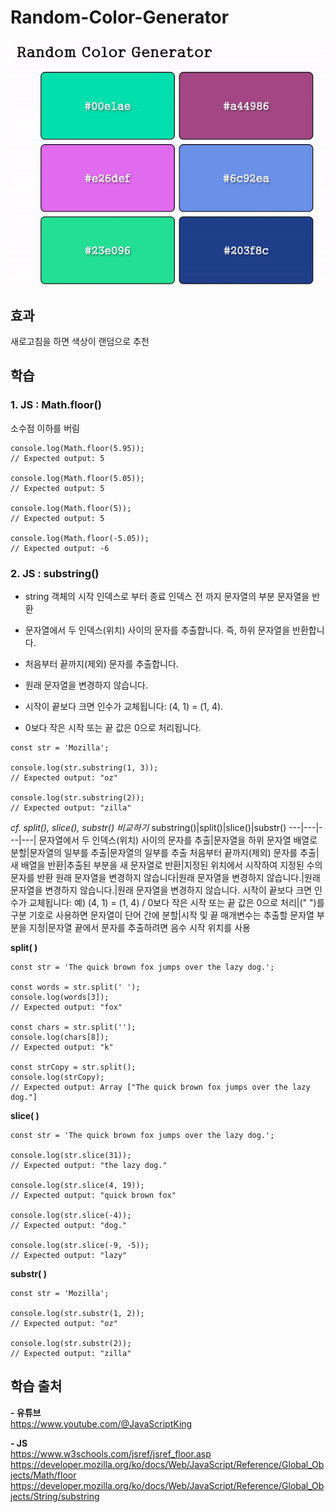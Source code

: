 # Random-Color-Generator
<img src="./image.gif">

## 효과   
새로고침을 하면 색상이 랜덤으로 추천

## 학습  
### 1. JS : Math.floor() 
소수점 이하를 버림  
```
console.log(Math.floor(5.95));
// Expected output: 5

console.log(Math.floor(5.05));
// Expected output: 5

console.log(Math.floor(5));
// Expected output: 5

console.log(Math.floor(-5.05));
// Expected output: -6

```

### 2. JS : substring()
- string 객체의 시작 인덱스로 부터 종료 인덱스 전 까지 문자열의 부분 문자열을 반환
  
- 문자열에서 두 인덱스(위치) 사이의 문자를 추출합니다. 즉, 하위 문자열을 반환합니다.

- 처음부터 끝까지(제외) 문자를 추출합니다.

- 원래 문자열을 변경하지 않습니다.

- 시작이 끝보다 크면 인수가 교체됩니다: (4, 1) = (1, 4).

- 0보다 작은 시작 또는 끝 값은 0으로 처리됩니다.

```
const str = 'Mozilla';

console.log(str.substring(1, 3));
// Expected output: "oz"

console.log(str.substring(2));
// Expected output: "zilla"

```

*cf. split(), slice(), substr() 비교하기*
substring()|split()|slice()|substr()
---|---|---|---|
문자열에서 두 인덱스(위치) 사이의 문자를 추출|문자열을 하위 문자열 배열로 분할|문자열의 일부를 추출|문자열의 일부를 추출
처음부터 끝까지(제외) 문자를 추출|새 배열을 반환|추출된 부분을 새 문자열로 반환|지정된 위치에서 시작하여 지정된 수의 문자를 반환
원래 문자열을 변경하지 않습니다|원래 문자열을 변경하지 않습니다.|원래 문자열을 변경하지 않습니다.|원래 문자열을 변경하지 않습니다.
시작이 끝보다 크면 인수가 교체됩니다: 예) (4, 1) = (1, 4) / 0보다 작은 시작 또는 끝 값은 0으로 처리|(" ")를 구분 기호로 사용하면 문자열이 단어 간에 분할|시작 및 끝 매개변수는 추출할 문자열 부분을 지정|문자열 끝에서 문자를 추출하려면 음수 시작 위치를 사용


**split( )**

```
const str = 'The quick brown fox jumps over the lazy dog.';

const words = str.split(' ');
console.log(words[3]);
// Expected output: "fox"

const chars = str.split('');
console.log(chars[8]);
// Expected output: "k"

const strCopy = str.split();
console.log(strCopy);
// Expected output: Array ["The quick brown fox jumps over the lazy dog."]

```


**slice( )**
```
const str = 'The quick brown fox jumps over the lazy dog.';

console.log(str.slice(31));
// Expected output: "the lazy dog."

console.log(str.slice(4, 19));
// Expected output: "quick brown fox"

console.log(str.slice(-4));
// Expected output: "dog."

console.log(str.slice(-9, -5));
// Expected output: "lazy"

```

**substr( )**
```
const str = 'Mozilla';

console.log(str.substr(1, 2));
// Expected output: "oz"

console.log(str.substr(2));
// Expected output: "zilla"

```

## 학습 출처
**- 유튜브**   
https://www.youtube.com/@JavaScriptKing   

**- JS**    
https://www.w3schools.com/jsref/jsref_floor.asp   
https://developer.mozilla.org/ko/docs/Web/JavaScript/Reference/Global_Objects/Math/floor    
https://developer.mozilla.org/ko/docs/Web/JavaScript/Reference/Global_Objects/String/substring    



